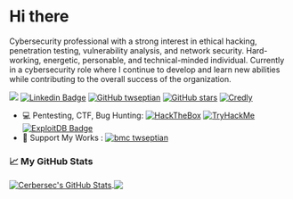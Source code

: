 # Hi there 
Cybersecurity professional with a strong interest in ethical hacking, penetration testing, vulnerability
analysis, and network security. Hard-working, energetic, personable, and technical-minded
individual. Currently in a cybersecurity role where I continue to develop and learn new abilities
while contributing to the overall success of the organization.<br>

<a href="https://twitter.com/Veyselxan_" ><img src="https://img.shields.io/twitter/follow/xanveysel.svg?style=social" /></a>
[![Linkedin Badge](https://img.shields.io/badge/-xanveysel-blue?style=social&logo=Linkedin&logoColor=blue&link=https://www.linkedin.com/in/veys%C9%99l-xanki%C5%9Fiyev-ab4a19176)](https://www.linkedin.com/in/veys%C9%99l-xanki%C5%9Fiyev-ab4a19176)
[![GitHub twseptian](https://img.shields.io/github/followers/Veyselxan?label=follow&style=social)](https://github.com/Veyselxan)
[![GitHub stars](https://img.shields.io/github/stars/Veyselxan?logo=GitHub&style=social)](https://github.com/Veyselxan)
[![Credly](https://img.shields.io/badge/-Credly-%23FF6B00?logo=credly&logoColor=white&style=flat)](https://www.credly.com/users/veysel-xankisiyev/badges)

- 💻 Pentesting, CTF, Bug Hunting: [![HackTheBox](https://img.shields.io/badge/-HackTheBox-%239FEF00?style=flat&logo=hackthebox&logoColor=white)](https://app.hackthebox.com/profile/63663)
[![TryHackMe](https://img.shields.io/badge/-TryHackMe-%23212C42?style=flat&logo=tryhackme&logoColor=white)](https://tryhackme.com/p/Veyselxan)
[![ExploitDB Badge](https://img.shields.io/badge/-ExploitDB-red?style=flat&logo=kalilinux&logoColor=white&link=https://www.exploit-db.com/?author=9490)](https://www.exploit-db.com/?author=9490)
- 💸 Support My Works : [![bmc twseptian](https://img.shields.io/badge/support-@-ff69b4.svg?style=flat&color=white&logo=buy%20me%20a%20coffee)](https://www.buymeacoffee.com/xanveysel)


### 📈 My GitHub Stats
<a href="https://cerbersec.com">
  <img align="center" src="https://github-readme-stats.vercel.app/api?username=Veyselxan&count_private=true&show_icons=true&line_height=33&theme=tokyonight" alt="Cerbersec's GitHub Stats" />
</a>
<a href="https://cerbersec.com">
  <img align="center" src="https://github-readme-stats.vercel.app/api/top-langs/?username=Veyselxan&langs_count=4&line_height=35&theme=tokyonight" />
</a>
